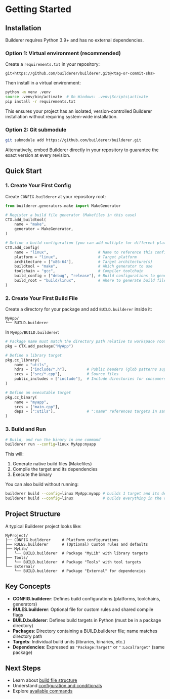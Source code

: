 # Getting Started

## Installation

Builderer requires Python 3.9+ and has no external dependencies.

### Option 1: Virtual environment (recommended)

Create a `requirements.txt` in your repository:
```
git+https://github.com/builderer/builderer.git@<tag-or-commit-sha>
```

Then install in a virtual environment:
```bash
python -m venv .venv
source .venv/bin/activate  # On Windows: .venv\Scripts\activate
pip install -r requirements.txt
```

This ensures your project has an isolated, version-controlled Builderer installation without requiring system-wide installation.

### Option 2: Git submodule
```bash
git submodule add https://github.com/builderer/builderer.git
```

Alternatively, embed Builderer directly in your repository to guarantee the exact version at every revision.

## Quick Start

### 1. Create Your First Config

Create `CONFIG.builderer` at your repository root:

```python
from builderer.generators.make import MakeGenerator

# Register a build file generator (Makefiles in this case)
CTX.add_buildtool(
    name = "make",
    generator = MakeGenerator,
)

# Define a build configuration (you can add multiple for different platforms)
CTX.add_config(
    name = "linux",                      # Name to reference this config
    platform = "linux",                  # Target platform
    architecture = ["x86-64"],           # Target architecture(s)
    buildtool = "make",                  # Which generator to use
    toolchain = "gcc",                   # Compiler toolchain
    build_config = ["debug", "release"], # Build configurations to generate
    build_root = "build/linux",          # Where to generate build files
)
```

### 2. Create Your First Build File

Create a directory for your package and add `BUILD.builderer` inside it:

```
MyApp/
└── BUILD.builderer
```

In `MyApp/BUILD.builderer`:

```python
# Package name must match the directory path relative to workspace root
pkg = CTX.add_package("MyApp")

# Define a library target
pkg.cc_library(
    name = "utils",
    hdrs = ["include/*.h"],         # Public headers (glob patterns supported)
    srcs = ["src/*.cpp"],           # Source files
    public_includes = ["include"],  # Include directories for consumers
)

# Define an executable target
pkg.cc_binary(
    name = "myapp",
    srcs = ["main.cpp"],
    deps = [":utils"],              # ":name" references targets in same package
)
```

### 3. Build and Run

```bash
# Build, and run the binary in one command
builderer run --config=linux MyApp:myapp
```

This will:
1. Generate native build files (Makefiles)
2. Compile the target and its dependencies
3. Execute the binary

You can also build without running:

```bash
builderer build --config=linux MyApp:myapp # builds 1 target and its dependencies
builderer build --config=linux             # builds everything in the workspace
```

## Project Structure

A typical Builderer project looks like:

```
MyProject/
├── CONFIG.builderer     # Platform configurations
├── RULES.builderer      # (Optional) Custom rules and defaults
├── MyLib/
│   └── BUILD.builderer  # Package "MyLib" with library targets
├── Tools/
│   └── BUILD.builderer  # Package "Tools" with tool targets
└── External/
    └── BUILD.builderer  # Package "External" for dependencies
```

## Key Concepts

- **CONFIG.builderer**: Defines build configurations (platforms, toolchains, generators)
- **RULES.builderer**: Optional file for custom rules and shared compile flags
- **BUILD.builderer**: Defines build targets in Python (must be in a package directory)
- **Packages**: Directory containing a BUILD.builderer file; name matches directory path
- **Targets**: Individual build units (libraries, binaries, etc.)
- **Dependencies**: Expressed as `"Package:Target"` or `":LocalTarget"` (same package)

## Next Steps

- Learn about [build file structure](build-files.md)
- Understand [configuration and conditionals](configuration.md)
- Explore [available commands](commands.md)

